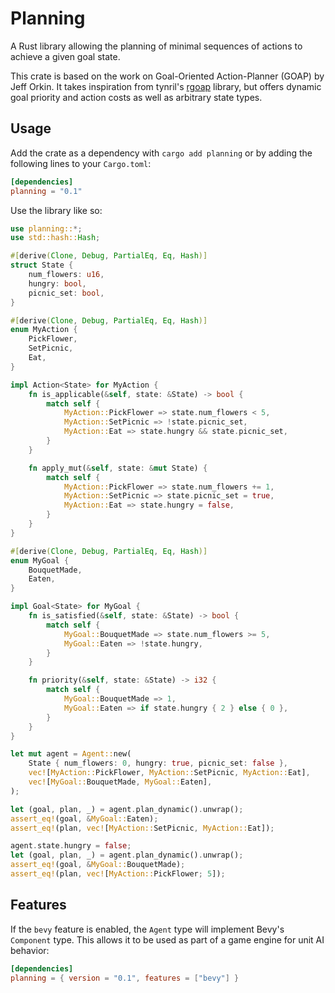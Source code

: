 # Planning

A Rust library allowing the planning of minimal sequences of actions to achieve a given goal state.

This crate is based on the work on Goal-Oriented Action-Planner (GOAP) by Jeff Orkin. It takes inspiration from tynril's [rgoap](https://github.com/tynril/rgoap) library, but offers dynamic goal priority and action costs as well as arbitrary state types. 

## Usage

Add the crate as a dependency with `cargo add planning` or by adding the following lines to your `Cargo.toml`:
```toml
[dependencies]
planning = "0.1"
```

Use the library like so:

```rust
use planning::*;
use std::hash::Hash;

#[derive(Clone, Debug, PartialEq, Eq, Hash)]
struct State {
    num_flowers: u16,
    hungry: bool,
    picnic_set: bool,
}

#[derive(Clone, Debug, PartialEq, Eq, Hash)]
enum MyAction {
    PickFlower,
    SetPicnic,
    Eat,
}

impl Action<State> for MyAction {
    fn is_applicable(&self, state: &State) -> bool {
        match self {
            MyAction::PickFlower => state.num_flowers < 5,
            MyAction::SetPicnic => !state.picnic_set,
            MyAction::Eat => state.hungry && state.picnic_set,
        }
    }

    fn apply_mut(&self, state: &mut State) {
        match self {
            MyAction::PickFlower => state.num_flowers += 1,
            MyAction::SetPicnic => state.picnic_set = true,
            MyAction::Eat => state.hungry = false,
        }
    }
}

#[derive(Clone, Debug, PartialEq, Eq, Hash)]
enum MyGoal {
    BouquetMade,
    Eaten,
}

impl Goal<State> for MyGoal {
    fn is_satisfied(&self, state: &State) -> bool {
        match self {
            MyGoal::BouquetMade => state.num_flowers >= 5,
            MyGoal::Eaten => !state.hungry,
        }
    }

    fn priority(&self, state: &State) -> i32 {
        match self {
            MyGoal::BouquetMade => 1,
            MyGoal::Eaten => if state.hungry { 2 } else { 0 },
        }
    }
}

let mut agent = Agent::new(
    State { num_flowers: 0, hungry: true, picnic_set: false },
    vec![MyAction::PickFlower, MyAction::SetPicnic, MyAction::Eat],
    vec![MyGoal::BouquetMade, MyGoal::Eaten],
);

let (goal, plan, _) = agent.plan_dynamic().unwrap();
assert_eq!(goal, &MyGoal::Eaten);
assert_eq!(plan, vec![MyAction::SetPicnic, MyAction::Eat]);

agent.state.hungry = false;
let (goal, plan, _) = agent.plan_dynamic().unwrap();
assert_eq!(goal, &MyGoal::BouquetMade);
assert_eq!(plan, vec![MyAction::PickFlower; 5]);
```

## Features

If the `bevy` feature is enabled, the `Agent` type will implement Bevy's `Component` type. This allows it to be used as part of a game engine for unit AI behavior:

```toml
[dependencies]
planning = { version = "0.1", features = ["bevy"] }
```
